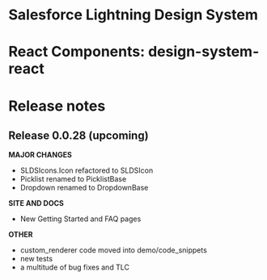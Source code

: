 # Salesforce Lightning Design System
# React Components: design-system-react
# Release notes

## Release 0.0.28 (upcoming)

**MAJOR CHANGES**
- SLDSIcons.Icon refactored to SLDSIcon
- Picklist renamed to PicklistBase
- Dropdown renamed to DropdownBase

**SITE AND DOCS**
- New Getting Started and FAQ pages

**OTHER**
- custom_renderer code moved into demo/code_snippets
- new tests
- a multitude of bug fixes and TLC

